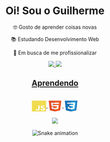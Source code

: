 <div align="center">
  <h1> Oi! Sou o Guilherme</h1>
</div>

<div align="center">
 
 🤓 Gosto de aprender coisas novas
 
 📚 Estudando Desenvolvimento Web
 
 🔎 Em busca de me profissionalizar
 </div>

 <div align="center">
   <a href="https://github.com/gui-hr">
   <img height="180em" src="https://github-readme-stats.vercel.app/api?username=gui-hr&show_icons=true&theme=tokyonight&include_all_commits=true&count_private=true"/>
   <img height="180em" src="https://github-readme-stats.vercel.app/api/top-langs/?username=gui-hr&layout=compact&langs_count=6&theme=tokyonight"/>

</div>
  <h2 align="center"> Aprendendo </h2>
<div align="center" style="display: inline_block"><br>
  <img align="center" alt="Js" height="30" width="40" src="https://raw.githubusercontent.com/devicons/devicon/master/icons/javascript/javascript-plain.svg">
  <img align="center" alt="HTML" height="30" width="40" src="https://raw.githubusercontent.com/devicons/devicon/master/icons/html5/html5-original.svg">
  <img align="center" alt="CSS" height="30" width="40" src="https://raw.githubusercontent.com/devicons/devicon/master/icons/css3/css3-original.svg">
</div>
 
 <br>

<div align="center"> 
  <a href="https://www.linkedin.com/in/guilhermehr/" target="_blank"><img src="https://img.shields.io/badge/-LinkedIn-%230077B5?style=for-the-badge&logo=linkedin&logoColor=white" target="_blank"></a> 
 
  ![Snake animation](https://github.com/gui-hr/gui-hr/blob/output/github-contribution-grid-snake.svg)

</div>
